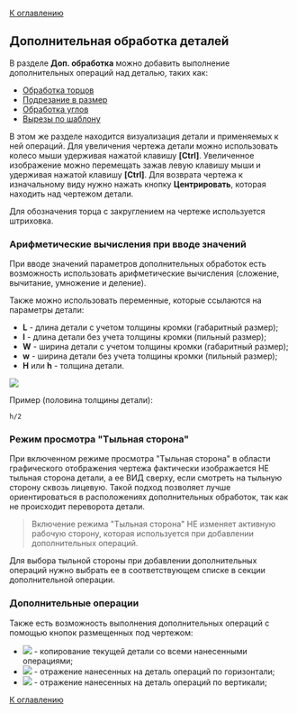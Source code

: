 [К оглавлению](/service/doc/?cid=stol)
## Дополнительная обработка деталей

В разделе **Доп. обработка** можно добавить выполнение дополнительных операций над деталью, таких как:

- [Обработка торцов](/service/doc/?cid=stol&s=edges)
- [Подрезание в размер](/service/doc/?cid=stol&s=clipping)
- [Обработка углов](/service/doc/?cid=stol&s=corners)
- [Вырезы по шаблону](/service/doc/?cid=stol&s=shapes-by-pattern)
<!-- - [Вырезы](/service/doc/?cid=stol&s=shapes) -->

В этом же разделе находится визуализация детали и применяемых к ней операций.
Для увеличения чертежа детали можно использовать колесо мыши удерживая нажатой клавишу **[Ctrl]**.
Увеличенное изображение можно перемещать зажав левую клавишу мыши и удерживая нажатой клавишу **[Ctrl]**. 
Для возврата чертежа к изначальному виду нужно нажать кнопку **Центрировать**, которая находить над чертежом детали. 

Для обозначения торца с закруглением на чертеже используется штриховка.


### Арифметические вычисления при вводе значений

При вводе значений параметров дополнительных обработок есть возможность использовать арифметические вычисления (сложение, вычитание, умножение и деление).

Также можно использовать переменные, которые ссылаются на параметры детали:

- **L** - длина детали с учетом толщины кромки (габаритный размер);
- **l** - длина детали без учета толщины кромки (пильный размер);
- **W** - ширина детали с учетом толщины кромки (габаритный размер);
- **w** - ширина детали без учета толщины кромки (пильный размер);
- **H** или **h** - толщина детали.

![](/service/doc/img/detail-sizes.png)

Пример (половина толщины детали):

```
h/2
```


### Режим просмотра "Тыльная сторона"

При включенном режиме просмотра "Тыльная сторона" в области графического отображения чертежа фактически изображается НЕ тыльная сторона детали, а ее ВИД сверху, если смотреть на тыльную сторону сквозь лицевую.
Такой подход позволяет лучше ориентироваться в расположениях дополнительных обработок, так как не происходит переворота детали.

> Включение режима "Тыльная сторона" НЕ изменяет активную рабочую сторону, которая используется при добавлении дополнительных операций.

Для выбора тыльной стороны при добавлении дополнительных операций нужно выбрать ее в соответствующем списке в секции дополнительной операции.


### Дополнительные операции

Также есть возможность выполнения дополнительных операций с помощью кнопок размещенных под чертежом:

* ![](/service/doc/img/operation-copy.png) - копирование текущей детали со всеми нанесенными операциями;
* ![](/service/doc/img/operation-flip-h.png) - отражение нанесенных на деталь операций по горизонтали;
* ![](/service/doc/img/operation-flip-v.png) - отражение нанесенных на деталь операций по вертикали;

[К оглавлению](/service/doc/?cid=stol)
